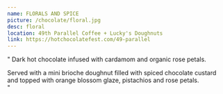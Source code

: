 ```yaml
---
name: FLORALS AND SPICE
picture: /chocolate/floral.jpg
desc: floral
location: 49th Parallel Coffee + Lucky's Doughnuts
link: https://hotchocolatefest.com/49-parallel
---
```


"
Dark hot chocolate infused with cardamom and organic rose petals.

Served with a mini brioche doughnut filled with spiced chocolate custard and topped with orange blossom glaze, pistachios and rose petals.  
"
